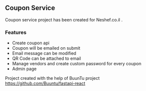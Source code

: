## Coupon Service

Coupon service project has been created for Neshef.co.il .

### Features

* Create coupon api
* Coupon will be emailed on submit 
* Email message can be modified
* QR Code can be attached to email
* Manage vendors and create custom password for every coupon
* Admin page



Project created with the help of BuunTu project https://github.com/Buuntu/fastapi-react
